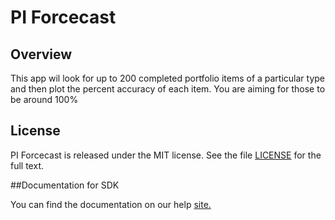 PI Forcecast
=========================

## Overview

This app wil look for up to 200 completed portfolio items of a particular type and then plot the percent accuracy of each item. You are aiming for those to be around 100%


## License

PI Forcecast is released under the MIT license.  See the file [LICENSE](./LICENSE) for the full text.

##Documentation for SDK

You can find the documentation on our help [site.](https://help.rallydev.com/apps/2.1/doc/)
